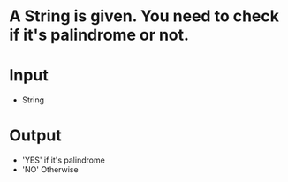 # A String is given. You need to check if it's palindrome or not.


# Input
- String

# Output
- 'YES' if it's palindrome
- 'NO' Otherwise
